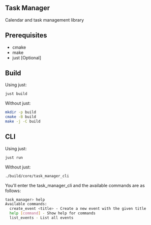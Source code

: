 ## Task Manager

Calendar and task management library

## Prerequisites

- cmake
- make
- just \[Optional\]

## Build

Using just:

```bash
just build
```

Without just:

```bash
mkdir -p build
cmake -B build
make -j -C build
```

## CLI

Using just:

```bash
just run
```

Without just:

```bash
./build/core/task_manager_cli
```

You'll enter the task_manager_cli and the available commands are as follows:

```bash
task_manager> help
Available commands:
  create_event <title> - Create a new event with the given title
  help [command] - Show help for commands
  list_events - List all events

```
